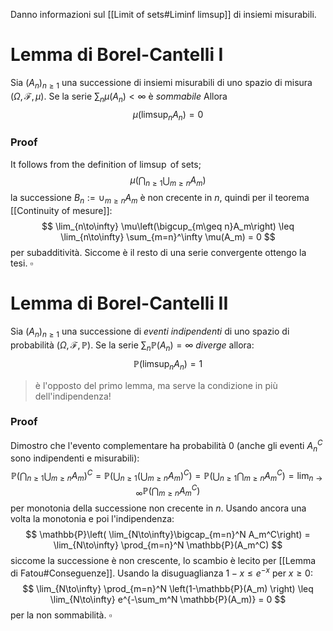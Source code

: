 
Danno informazioni sul [[Limit of sets#Liminf limsup]] di insiemi misurabili.
# Lemma di Borel-Cantelli I
Sia $(A_n)_{n\geq 1}$ una successione di insiemi misurabili di uno spazio di misura $(\Omega,\mathcal{F},\mu)$. Se la serie $\sum_n \mu(A_n) < \infty$ è *sommabile* Allora 
$$
\mu(\limsup_n A_n) = 0
$$
### Proof
It follows from the definition of $\limsup$ of sets;
$$
\mu\left(\bigcap_{n\geq 1} \bigcup_{m \geq n} A_m\right)
$$
la successione $B_n := \cup_{m\geq n} A_m$ è non crecente in $n$, quindi per il teorema [[Continuity of mesure]]:
$$
\lim_{n\to\infty} \mu\left(\bigcup_{m\geq n}A_m\right) \leq \lim_{n\to\infty} \sum_{m=n}^\infty \mu(A_m) = 0
$$
per subadditività. Siccome è il resto di una serie convergente ottengo la tesi. $\square$

# Lemma di Borel-Cantelli II
Sia $(A_n)_{n\geq 1}$ una successione di _eventi indipendenti_ di uno spazio di probabilità $(\Omega, \mathcal{F},\mathbb{P})$. Se la serie $\sum_n \mathbb{P}(A_n) = \infty$ _diverge_ allora:
$$
\mathbb{P}(\limsup_n A_n) = 1
$$
> è l'opposto del primo lemma, ma serve la condizione in più dell'indipendenza!

### Proof
Dimostro che l'evento complementare ha probabilità $0$ (anche gli eventi $A_n^C$ sono indipendenti e misurabili):
$$
\mathbb{P}\left(\bigcap_{n\geq 1} \bigcup_{m\geq n} A_m\right)^C = \mathbb{P}\left(\bigcup_{n\geq 1} (\bigcup_{m\geq n} A_m)^C\right) = 
\mathbb{P}\left(\bigcup_{n\geq 1} \bigcap_{m\geq n} A_m^C\right) =
\lim_{n\to\infty}
\mathbb{P}(\bigcap_{m\geq n} A_m^C)
$$
per monotonia della successione non crecente in $n$.  Usando ancora una volta la monotonia e poi l'indipendenza:
$$
\mathbb{P}\left( \lim_{N\to\infty}\bigcap_{m=n}^N A_m^C\right) = \lim_{N\to\infty} \prod_{m=n}^N \mathbb{P}(A_m^C)
$$
siccome la successione è non crescente, lo scambio è lecito per [[Lemma di Fatou#Conseguenze]].
Usando la disuguaglianza $1-x \leq e^{-x}$ per $x \geq 0$:
$$
\lim_{N\to\infty} \prod_{m=n}^N \left(1-\mathbb{P}(A_m) \right) \leq \lim_{N\to\infty} e^{-\sum_m^N \mathbb{P}(A_m)} = 0
$$
per la non sommabilità. $\square$





